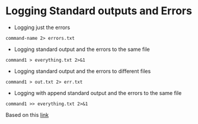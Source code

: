 # Logging Standard outputs and Errors

- Logging just the errors
```
command-name 2> errors.txt
```

- Logging standard output and the errors to the same file 
```
command1 > everything.txt 2>&1
```


- Logging standard output and the errors to different files 
```
command1 > out.txt 2> err.txt
```

- Logging with append standard output and the errors to the same file 
```
command1 >> everything.txt 2>&1
```

Based on this [link](https://www.cyberciti.biz/faq/linux-redirect-error-output-to-file/)
